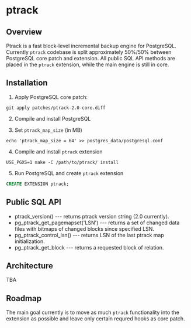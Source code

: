 # ptrack

## Overview

Ptrack is a fast block-level incremental backup engine for PostgreSQL. Currently `ptrack` codebase is split approximately 50%/50% between PostgreSQL core patch and extension. All public SQL API methods are placed in the `ptrack` extension, while the main engine is still in core.

## Installation

1) Apply PostgreSQL core patch:

```shell
git apply patches/ptrack-2.0-core.diff
```

2) Compile and install PostgreSQL

3) Set `ptrack_map_size` (in MB)

```shell
echo 'ptrack_map_size = 64' >> postgres_data/postgresql.conf
```

4) Compile and install `ptrack` extension

```shell
USE_PGXS=1 make -C /path/to/ptrack/ install
```

5) Run PostgreSQL and create `ptrack` extension

```sql
CREATE EXTENSION ptrack;
```

## Public SQL API

 * ptrack_version() --- returns ptrack version string (2.0 currently).
 * pg_ptrack_get_pagemapset('LSN') --- returns a set of changed data files with bitmaps of changed blocks since specified LSN.
 * pg_ptrack_control_lsn() --- returns LSN of the last ptrack map initialization.
 * pg_ptrack_get_block --- returns a requested block of relation.

## Architecture

TBA

## Roadmap

The main goal currently is to move as much `ptrack` functionality into the extension as possible and leave only certain requred hooks as core patch.
